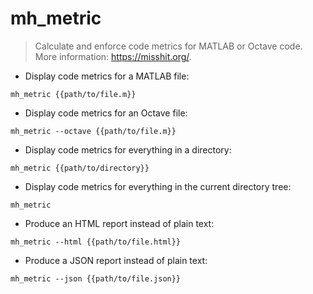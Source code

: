 # mh_metric

> Calculate and enforce code metrics for MATLAB or Octave code.
> More information: <https://misshit.org/>.

- Display code metrics for a MATLAB file:

`mh_metric {{path/to/file.m}}`

- Display code metrics for an Octave file:

`mh_metric --octave {{path/to/file.m}}`

- Display code metrics for everything in a directory:

`mh_metric {{path/to/directory}}`

- Display code metrics for everything in the current directory tree:

`mh_metric`

- Produce an HTML report instead of plain text:

`mh_metric --html {{path/to/file.html}}`

- Produce a JSON report instead of plain text:

`mh_metric --json {{path/to/file.json}}`
